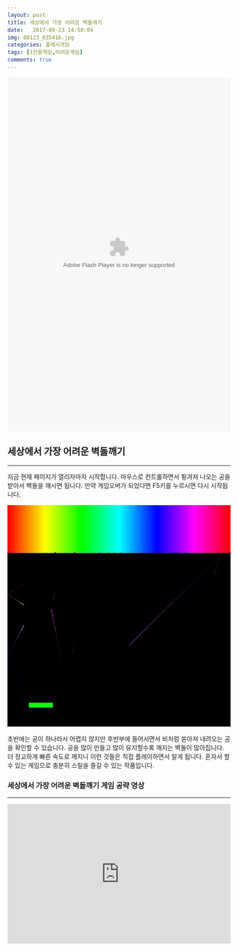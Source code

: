```yaml
---
layout: post
title: 세상에서 가장 어려운 벽돌깨기
date:   2017-09-23 14:50:04
img: 80123_035416.jpg
categories: 플래시게임
tags: [1인용게임,어려운게임]
comments: true
---
```


<embed src="http://cfile8.uf.tistory.com/media/2106A23B5635D1CD28F4D9" type="application/x-shockwave-flash" width="100%" height="800" align="middle" name="gamefile"></embed>
<h2>세상에서 가장 어려운 벽돌깨기</h2>

<hr />

지금 현재 페이지가 열리자마자 시작합니다. 마우스로 컨트롤하면서 튕겨져 나오는 공을 받아서 벽돌을 깨시면 됩니다. 만약 게임오버가 되었다면 F5키를 누르시면 다시 시작됩니다.

<img class="alignnone size-full wp-image-145" src="/images/80123_035416.jpg" alt="" width="100%" height="501" />

초반에는 공이 하나라서 어렵지 않지만 후반부에 들어서면서 비처럼 쏟아져 내려오는 공을 확인할 수 있습니다. 공을 많이 만들고 많이 유지할수록 깨지는 벽돌이 많아집니다. 더 정교하게 빠른 속도로 깨지니 이런 것들은 직접 플레이하면서 알게 됩니다. 혼자서 할 수 있는 게임으로 충분히 스릴을 즐길 수 있는 작품입니다.
<h3>세상에서 가장 어려운 벽돌깨기 게임 공략 영상</h3>

<hr />

<iframe width="100%" height="315" src="https://www.youtube.com/embed/PCLtFO_SHXs?rel=0" frameborder="0" allow="autoplay; encrypted-media" allowfullscreen></iframe>